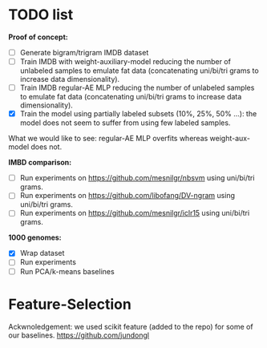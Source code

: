 # TODO list

**Proof of concept:**
- [ ] Generate bigram/trigram IMDB dataset
- [ ] Train IMDB with weight-auxiliary-model reducing the number of unlabeled samples to emulate fat data (concatenating uni/bi/tri grams to increase data dimensionality).
- [ ] Train IMDB regular-AE MLP reducing the number of unlabeled samples to emulate fat data (concatenating uni/bi/tri grams to increase data dimensionality).
- [x] Train the model using partially labeled subsets (10%, 25%, 50% ...): the model does not seem to suffer from using few labeled samples.

What we would like to see: regular-AE MLP overfits whereas weight-aux-model does not.

**IMBD comparison:**
- [ ] Run experiments on https://github.com/mesnilgr/nbsvm using uni/bi/tri grams.
- [ ] Run experiments on https://github.com/libofang/DV-ngram using uni/bi/tri grams.
- [ ] Run experiments on https://github.com/mesnilgr/iclr15 using uni/bi/tri grams.

**1000 genomes:**
- [x] Wrap dataset
- [ ] Run experiments
- [ ] Run PCA/k-means baselines

# Feature-Selection
Ackwnoledgement: we used scikit feature (added to the repo) for some of our baselines.
https://github.com/jundongl
